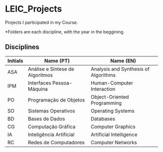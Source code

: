 # LEIC_Projects
Projects I participated in my Course.

*Folders are each discipline, with the year in the beggining.

## Disciplines
Initials | Name (PT) | Name (EN)
--- | ------ | ------
ASA | Análise e Síntese de Algoritmos | Analysis and Synthesis of Algorithms
IPM | Interfaces Pessoa-Máquina | Human-Computer Interaction
PO  | Programação de Objetos | Object-Oriented Programming
SO  | Sistemas Operativos | Operating Systems
BD  | Bases de Dados | Databases
CG  | Computação Gráfica | Computer Graphics
IA  | Inteligência Artificial | Artificial Intelligence
RC  | Redes de Computadores | Computer Networks